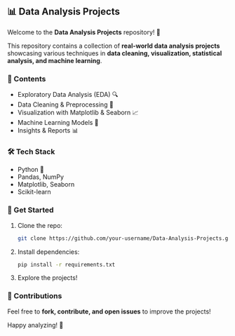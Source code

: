## 📊 Data Analysis Projects  

Welcome to the **Data Analysis Projects** repository! 🚀  

This repository contains a collection of **real-world data analysis projects** showcasing various techniques in **data cleaning, visualization, statistical analysis, and machine learning**.  

### 📁 Contents  
- Exploratory Data Analysis (EDA) 🔍  
- Data Cleaning & Preprocessing 🧹  
- Visualization with Matplotlib & Seaborn 📈  
- Machine Learning Models 🤖  
- Insights & Reports 📊  

### 🛠 Tech Stack  
- Python 🐍  
- Pandas, NumPy  
- Matplotlib, Seaborn  
- Scikit-learn  

### 🚀 Get Started  
1. Clone the repo:  
   ```bash
   git clone https://github.com/your-username/Data-Analysis-Projects.git
   ```
2. Install dependencies:  
   ```bash
   pip install -r requirements.txt
   ```
3. Explore the projects!  

### 🤝 Contributions  
Feel free to **fork, contribute, and open issues** to improve the projects!  

Happy analyzing! 🎯
